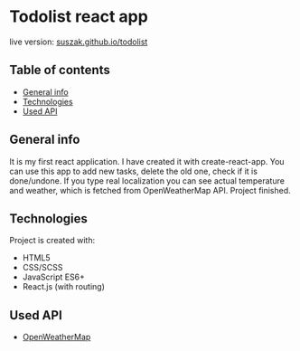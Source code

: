 # Todolist react app
live version: [suszak.github.io/todolist](http://suszak.github.io/todolist/)
## Table of contents
* [General info](#general-info)
* [Technologies](#technologies)
* [Used API](#used-api)

## General info
It is my first react application.
I have created it with create-react-app.
You can use this app to add new tasks, delete the old one, check if it is done/undone.
If you type real localization you can see actual temperature and weather, which is fetched from OpenWeatherMap API.
Project finished.

## Technologies
Project is created with:
* HTML5
* CSS/SCSS
* JavaScript ES6+
* React.js (with routing)

## Used API
* [OpenWeatherMap](https://openweathermap.org/api)
